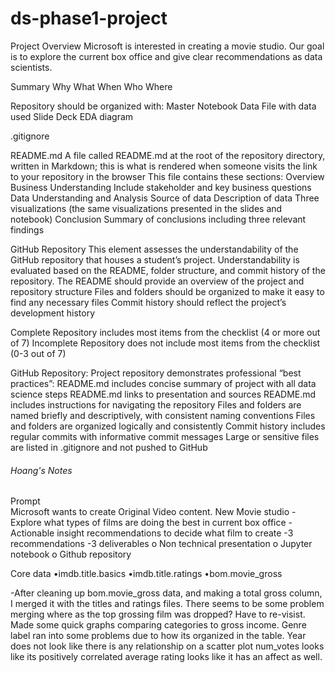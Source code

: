 # ds-phase1-project

Project Overview
Microsoft is interested in creating a movie studio. Our goal is to explore the current box office and give clear recommendations as data scientists.

Summary
Why
What
When
Who
Where




Repository should be organized with:
Master Notebook
Data File with data used
Slide Deck
EDA diagram

.gitignore









README.md A file called README.md at the root of the repository directory, written in Markdown; this is what is rendered when someone visits the link to your repository in the browser This file contains these sections:
Overview Business Understanding Include stakeholder and key business questions Data Understanding and Analysis Source of data Description of data Three visualizations (the same visualizations presented in the slides and notebook) Conclusion Summary of conclusions including three relevant findings

GitHub Repository This element assesses the understandability of the GitHub repository that houses a student’s project. Understandability is evaluated based on the README, folder structure, and commit history of the repository.
The README should provide an overview of the project and repository structure Files and folders should be organized to make it easy to find any necessary files Commit history should reflect the project’s development history

Complete Repository includes most items from the checklist (4 or more out of 7) Incomplete Repository does not include most items from the checklist (0-3 out of 7)

GitHub Repository: Project repository demonstrates professional “best practices”: README.md includes concise summary of project with all data science steps README.md links to presentation and sources README.md includes instructions for navigating the repository Files and folders are named briefly and descriptively, with consistent naming conventions Files and folders are organized logically and consistently Commit history includes regular commits with informative commit messages Large or sensitive files are listed in .gitignore and not pushed to GitHub


###### Hoang's Notes
Prompt   
Microsoft wants to create Original Video content. New Movie studio
    -Explore what types of films are doing the best in current box office
    -Actionable insight recommendations to decide what film to create
    -3 recommendations
    -3 deliverables
        o	Non technical presentation
        o	Jupyter notebook
        o	Github repository
        
Core data 
    •imdb.title.basics
    •imdb.title.ratings
    •bom.movie_gross

-After cleaning up bom.movie_gross data, and making a total gross column, I merged it with the titles and ratings files. There seems to be some problem merging where as the top grossing film was dropped? Have to re-visist. Made some quick graphs comparing categories to gross income. 
    Genre label ran into some problems due to how its organized in the table. 
    Year does not look like there is any relationship on a scatter plot
    num_votes looks like its positively correlated
    average rating looks like it has an affect as well.
    

